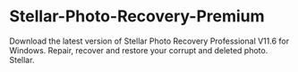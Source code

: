 # Stellar-Photo-Recovery-Premium
Download the latest version of Stellar Photo Recovery Professional V11.6 for Windows. Repair, recover and restore your corrupt and deleted photo. Stellar.
